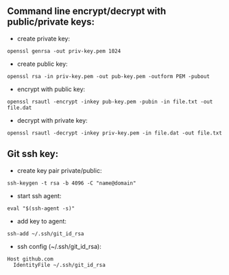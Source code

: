 ## Command line encrypt/decrypt with public/private keys:

- create private key:
```
openssl genrsa -out priv-key.pem 1024
```
- create public key:
```
openssl rsa -in priv-key.pem -out pub-key.pem -outform PEM -pubout
```
- encrypt with public key:
```
openssl rsautl -encrypt -inkey pub-key.pem -pubin -in file.txt -out file.dat
```
- decrypt with private key:
```
openssl rsautl -decrypt -inkey priv-key.pem -in file.dat -out file.txt
```


## Git ssh key:

- create key pair private/public:
```
ssh-keygen -t rsa -b 4096 -C "name@domain"
```
- start ssh agent:
```
eval "$(ssh-agent -s)"
```
- add key to agent:
```
ssh-add ~/.ssh/git_id_rsa
```
- ssh config (~/.ssh/git_id_rsa):
```
Host github.com
  IdentityFile ~/.ssh/git_id_rsa
```
